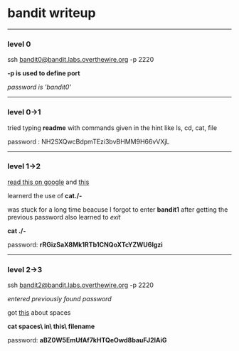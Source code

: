 # bandit writeup

---

### level 0
ssh bandit0@bandit.labs.overthewire.org -p 2220 

**-p is used to define port**

*password is 'bandit0'*

---

### level 0->1

tried typing **readme** with commands given in the hint like
ls, cd, cat, file

password : NH2SXQwcBdpmTEzi3bvBHMM9H66vVXjL

---

### level 1->2

[read this on google](https://linux-tips.com/t/dashed-filename-in-linux/188) and [this](.com/questions/42187323/how-to-open-a-dashed-filename-using-terminal)

learnerd the use of **cat./-**

was stuck for a long time beacuse I forgot to enter **bandit1** after getting the previous password
also learned to *exit*

**cat ./-**


password: **rRGizSaX8Mk1RTb1CNQoXTcYZWU6lgzi**


---

### level 2->3

ssh bandit2@bandit.labs.overthewire.org -p 2220

*entered previously found password*

got [this](https://linuxhandbook.com/filename-spaces-linux/) about spaces


**cat spaces\ in\ this\ filename**


password: **aBZ0W5EmUfAf7kHTQeOwd8bauFJ2lAiG**


 


